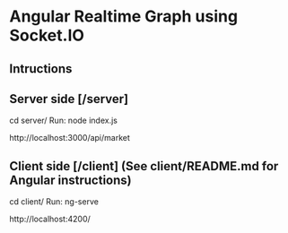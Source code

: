 # Angular Realtime Graph using Socket.IO

## Intructions

## Server side [/server]

cd server/
Run:
node index.js

http://localhost:3000/api/market

## Client side [/client] (See client/README.md for Angular instructions)

cd client/
Run:
ng-serve

http://localhost:4200/



